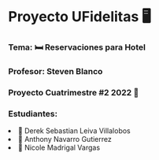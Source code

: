 <h1>Proyecto UFidelitas 🖥️</h1>
<h3>Tema:  🛏️ Reservaciones para Hotel</h3>
<h3>Profesor: Steven Blanco</3>

<h3>Proyecto Cuatrimestre #2 2022 🧿</h3>
<h3>Estudiantes: </h3>
<li>🐶 Derek Sebastian Leiva Villalobos</li>
<li>🦊 Anthony Navarro Gutierrez</li>
<li>🦄 Nicole Madrigal Vargas</li>


<h1></h1>

